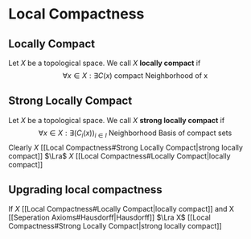 # Local Compactness

## Locally Compact
Let $X$ be a topological space. We call $X$ **locally compact** if 
$$\forall x \in X: \exists C(x) \text{ compact Neighborhood of x} $$

## Strong Locally Compact
Let $X$ be a topological space. We call $X$ **strong locally compact** if 
$$\forall x \in X: \exists (C_i(x))_{i \in I} \text{ Neighborhood Basis of compact sets} $$
Clearly $X$ [[Local Compactness#Strong Locally Compact|strong locally compact]] $\Lra$ $X$ [[Local Compactness#Locally Compact|locally compact]]
## Upgrading local compactness
If $X$ [[Local Compactness#Locally Compact|locally compact]]  and X [[Seperation Axioms#Hausdorff|Hausdorff]] $\Lra X$ [[Local Compactness#Strong Locally Compact|strong locally compact]]